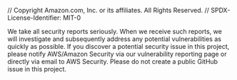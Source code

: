 // Copyright Amazon.com, Inc. or its affiliates. All Rights Reserved.
// SPDX-License-Identifier: MIT-0

We take all security reports seriously. When we receive such reports, we will investigate and subsequently address any potential vulnerabilities as quickly as possible. If you discover a potential security issue in this project, please notify AWS/Amazon Security via our vulnerability reporting page or directly via email to AWS Security. Please do not create a public GitHub issue in this project.